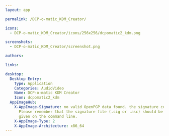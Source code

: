 ```yaml
---
layout: app

permalink: /DCP-o-matic_KDM_Creator/

icons:
  - DCP-o-matic_KDM_Creator/icons/256x256/dcpomatic2_kdm.png

screenshots:
  - DCP-o-matic_KDM_Creator/screenshot.png

authors:

links:

desktop:
  Desktop Entry:
    Type: Application
    Categories: AudioVideo
    Name: DCP-o-matic KDM Creator
    Icon: dcpomatic2_kdm
  AppImageHub:
    X-AppImage-Signature: no valid OpenPGP data found. the signature could not be verified.
      Please remember that the signature file (.sig or .asc) should be the first file
      given on the command line.
    X-AppImage-Type: 2
    X-AppImage-Architecture: x86_64
---
```

